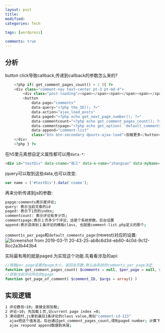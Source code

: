```yaml
---
layout: post
title:
modified:
categories: Tech
 
tags: [wordpress]

comments: true
---
```



## 分析

button click导致callback,传递到callback的参数怎么来的?

```php
    <?php if( get_comment_pages_count() > 1 ){ ?>
    <div class="comment-nav text-center pt-3 pt-md-4">
        <div class="post-loading"><span></span><span></span><span></span><span></span><span></span></div>
        <button
            data-page="comments"
            data-query="<?php the_ID(); ?>"
            data-action="ajax_load_posts"
            data-paged="<?php echo get_next_page_number(); ?>"
            data-commentcount="<?php echo get_comment_pages_count(); ?>"
            data-commentspage="<?php echo get_option( 'default_comments_page' ); ?>"
            data-append="comment-list"
            class="btn btn-secondary dposts-ajax-load">加载更多</button>
    </div>
    <?php } ?>
```
在h5里元素想自定义属性都可以用`data-*`:
```html
<div id="testDiv" data-cname="张三" data-e-name="zhangsan" data-myName="my name is zs.">测试在元素上存储一个key-value</div>  
```
jquery可以取到这些data,也可以改变:
```js
var name = ('#testDiv').data('cname');
```

再来分析传递到js的参数:
```sh
papge:comments表示是评论;
query: 表示当前文章的id
paged: 表示下1页的index;
commentcount: 表示评论有多少页;
commentspage:表示１页多少个评论，这是个系统参数，后台设置
append:表示具体到１条评论的模板class, 也就是comment-list.php定义的那个;
```
`comment1s_per_page`和`default_comments_page`:(newest)对应的设置:
![Screenshot from 2019-03-11 20-43-25-ab8c6d3d-eb60-4c0d-9c12-8cc2a3b443b4](https://images-1257933000.cos.ap-chengdu.myqcloud.com/Screenshot%20from%202019-03-11%2020-43-25-ab8c6d3d-eb60-4c0d-9c12-8cc2a3b443b4.png)

实际最有用的就是paged.为实现这个功能.先看看涉及的api:
```php
//根据per_page设置的page大小，返回总页数,默认由系统的comments_per_page决定.
function get_comment_pages_count( $comments = null, $per_page = null, $threaded = null )
//获取当前评论所在的pgage
function get_page_of_comment( $comment_ID, $args = array() )
```

## 实现逻辑 
```sh
1 评论数目<10; 直接全部加载;
2 评论>10; 先加载１页,记current page index =0;
3 滑动底时,js拿到最后1条评论的class value,类似"comment-id-123"
  ajax把这个值发送，后台通过get_comment_pages_count,得到paged number; 计算下１page的评论数据，返回dom data;
  ajax respond append数据到末尾;

```
 
